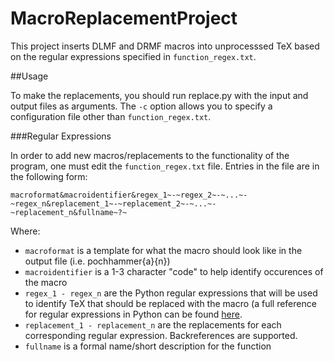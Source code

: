 MacroReplacementProject
=======================

This project inserts DLMF and DRMF macros into unprocesssed TeX based on the regular expressions specified in `function_regex.txt`.

##Usage

To make the replacements, you should run replace.py with the input and output files as arguments. The `-c` option allows you to specify a configuration file other than `function_regex.txt`. 

###Regular Expressions

In order to add new macros/replacements to the functionality of the program, one must edit the `function_regex.txt` file. Entries in the file are in the following form:

    macroformat&macroidentifier&regex_1~-~regex_2~-~...~-~regex_n&replacement_1~-~replacement_2~-~...~-~replacement_n&fullname~?~
    
Where:

* `macroformat` is a template for what the macro should look like in the output file (i.e. pochhammer{a}{n})
* `macroidentifier` is a 1-3 character "code" to help identify occurences of the macro
* `regex_1 - regex_n` are the Python regular expressions that will be used to identify TeX that should be replaced with the macro (a full reference for regular expressions in Python can be found [here](https://docs.python.org/3/library/re.html#module-re).
* `replacement_1 - replacement_n` are the replacements for each corresponding regular expression. Backreferences are supported.
* `fullname` is a formal name/short description for the function
